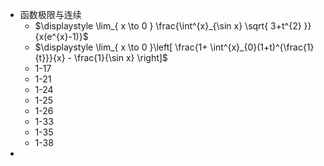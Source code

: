 * 函数极限与连续
	* $\displaystyle \lim_{ x \to 0 } \frac{\int^{x}_{\sin x} \sqrt{ 3+t^{2} }}{x(e^{x}-1)}$
	* $\displaystyle \lim_{ x \to 0 }\left[ \frac{1+ \int^{x}_{0}(1+t)^{\frac{1}{t}}}{x} - \frac{1}{\sin x} \right]$
	* 1-17
	* 1-21
	* 1-24
	* 1-25
	* 1-26
	* 1-33
	* 1-35
	* 1-38
* 

